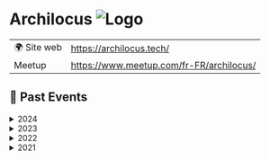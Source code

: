 # Archilocus ![Logo](https://example.com/logo-archilocus.png)

|                                |     |
| ------------------------------ | --- |
| 🌍 Site web                    | https://archilocus.tech/ |
| Meetup | https://www.meetup.com/fr-FR/archilocus/ |

<!-- EVENTS:START -->
## 📆 Past Events
<details>
<summary>2024</summary>

| Date | Event | Location | Link |
|------|--------|----------|------|
| 2024-05-30 18:00 | Archilocus #13 Infrastructure | TBD | https://www.meetup.com/archilocus/events/300879794/ |
| 2024-04-18 20:00 | BOF Archilocus à Devoxx France (présentiel Paris) | TBD | https://www.meetup.com/archilocus/events/300304641/ |
| 2024-03-14 18:00 | Archilocus #12 DDD | Online | https://www.meetup.com/archilocus/events/299358241/ |
</details>
<details>
<summary>2023</summary>

| Date | Event | Location | Link |
|------|--------|----------|------|
| 2023-12-07 18:00 | Archilocus Chez CtrlUp | TBD | https://www.meetup.com/archilocus/events/297556058/ |
| 2023-10-12 18:00 | Archilocus Session #10 - API | Online | https://www.meetup.com/archilocus/events/296530263/ |
| 2023-06-01 18:00 | L'Architecture d'Entreprise dans le Nord et le Sud-Ouest | TBD | https://www.meetup.com/archilocus/events/293545147/ |
| 2023-03-30 17:00 | Archilocus Session #8 | Online | https://www.meetup.com/archilocus/events/291473012/ |
| 2023-01-19 17:45 | Archilocus - Session 7 | TBD | https://www.meetup.com/archilocus/events/290155119/ |
</details>
<details>
<summary>2022</summary>

| Date | Event | Location | Link |
|------|--------|----------|------|
| 2022-10-27 17:30 | L'automne chez Archilocus | Online | https://www.meetup.com/archilocus/events/288769670/ |
| 2022-06-23 18:30 | Un an d'Archilocus | TBD | https://www.meetup.com/archilocus/events/286388725/ |
| 2022-05-19 17:00 | Le printemps d'Archilocus | Online | https://www.meetup.com/archilocus/events/285247943/ |
| 2022-03-10 16:30 | Archilocus online | Online | https://www.meetup.com/archilocus/events/283686786/ |
</details>
<details>
<summary>2021</summary>

| Date | Event | Location | Link |
|------|--------|----------|------|
| 2021-12-02 17:00 | Archilocus #3 en vrai (et online) | TBD | https://www.meetup.com/archilocus/events/280992564/ |
| 2021-09-23 16:00 | Session #2 | Online | https://www.meetup.com/archilocus/events/279048057/ |
| 2021-06-24 14:00 | Archilocus MVP | Online | https://www.meetup.com/archilocus/events/278556971/ |
</details>

<!-- EVENTS:END -->
